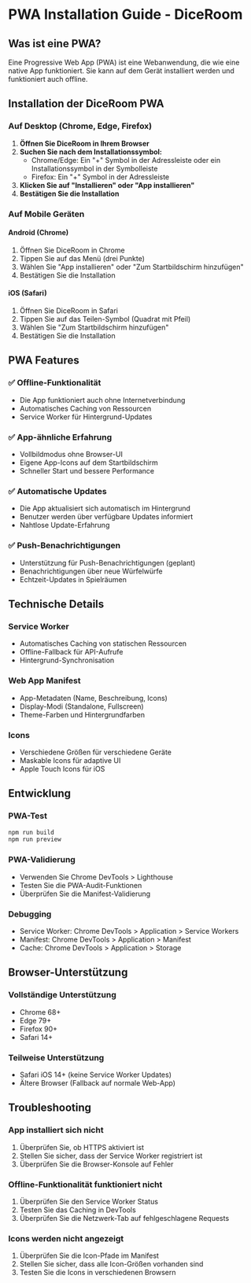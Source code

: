 # PWA Installation Guide - DiceRoom

## Was ist eine PWA?

Eine Progressive Web App (PWA) ist eine Webanwendung, die wie eine native App funktioniert. Sie kann auf dem Gerät installiert werden und funktioniert auch offline.

## Installation der DiceRoom PWA

### Auf Desktop (Chrome, Edge, Firefox)

1. **Öffnen Sie DiceRoom in Ihrem Browser**
2. **Suchen Sie nach dem Installationssymbol:**
   - Chrome/Edge: Ein "+" Symbol in der Adressleiste oder ein Installationssymbol in der Symbolleiste
   - Firefox: Ein "+" Symbol in der Adressleiste
3. **Klicken Sie auf "Installieren" oder "App installieren"**
4. **Bestätigen Sie die Installation**

### Auf Mobile Geräten

#### Android (Chrome)
1. Öffnen Sie DiceRoom in Chrome
2. Tippen Sie auf das Menü (drei Punkte)
3. Wählen Sie "App installieren" oder "Zum Startbildschirm hinzufügen"
4. Bestätigen Sie die Installation

#### iOS (Safari)
1. Öffnen Sie DiceRoom in Safari
2. Tippen Sie auf das Teilen-Symbol (Quadrat mit Pfeil)
3. Wählen Sie "Zum Startbildschirm hinzufügen"
4. Bestätigen Sie die Installation

## PWA Features

### ✅ Offline-Funktionalität
- Die App funktioniert auch ohne Internetverbindung
- Automatisches Caching von Ressourcen
- Service Worker für Hintergrund-Updates

### ✅ App-ähnliche Erfahrung
- Vollbildmodus ohne Browser-UI
- Eigene App-Icons auf dem Startbildschirm
- Schneller Start und bessere Performance

### ✅ Automatische Updates
- Die App aktualisiert sich automatisch im Hintergrund
- Benutzer werden über verfügbare Updates informiert
- Nahtlose Update-Erfahrung

### ✅ Push-Benachrichtigungen
- Unterstützung für Push-Benachrichtigungen (geplant)
- Benachrichtigungen über neue Würfelwürfe
- Echtzeit-Updates in Spielräumen

## Technische Details

### Service Worker
- Automatisches Caching von statischen Ressourcen
- Offline-Fallback für API-Aufrufe
- Hintergrund-Synchronisation

### Web App Manifest
- App-Metadaten (Name, Beschreibung, Icons)
- Display-Modi (Standalone, Fullscreen)
- Theme-Farben und Hintergrundfarben

### Icons
- Verschiedene Größen für verschiedene Geräte
- Maskable Icons für adaptive UI
- Apple Touch Icons für iOS

## Entwicklung

### PWA-Test
```bash
npm run build
npm run preview
```

### PWA-Validierung
- Verwenden Sie Chrome DevTools > Lighthouse
- Testen Sie die PWA-Audit-Funktionen
- Überprüfen Sie die Manifest-Validierung

### Debugging
- Service Worker: Chrome DevTools > Application > Service Workers
- Manifest: Chrome DevTools > Application > Manifest
- Cache: Chrome DevTools > Application > Storage

## Browser-Unterstützung

### Vollständige Unterstützung
- Chrome 68+
- Edge 79+
- Firefox 90+
- Safari 14+

### Teilweise Unterstützung
- Safari iOS 14+ (keine Service Worker Updates)
- Ältere Browser (Fallback auf normale Web-App)

## Troubleshooting

### App installiert sich nicht
1. Überprüfen Sie, ob HTTPS aktiviert ist
2. Stellen Sie sicher, dass der Service Worker registriert ist
3. Überprüfen Sie die Browser-Konsole auf Fehler

### Offline-Funktionalität funktioniert nicht
1. Überprüfen Sie den Service Worker Status
2. Testen Sie das Caching in DevTools
3. Überprüfen Sie die Netzwerk-Tab auf fehlgeschlagene Requests

### Icons werden nicht angezeigt
1. Überprüfen Sie die Icon-Pfade im Manifest
2. Stellen Sie sicher, dass alle Icon-Größen vorhanden sind
3. Testen Sie die Icons in verschiedenen Browsern